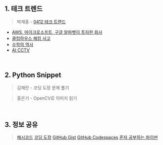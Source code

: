## 1. 테크 트렌드

> 박재홍 - [0412 테크 트렌드](https://docs.google.com/document/d/13gzqAOINhNtAMMlULd8JQidMWyDFkNGq97ubg9h5yTA/edit#heading=h.dii07mlkyv1)
  - [AWS, 마이크로소프트, 구글 알파벳이 투자한 회사](https://www.youtube.com/watch?v=QEs0hsZg6CM)
  - [클럽하우스 해킹 사고](https://cybernews.com/security/clubhouse-data-leak-1-3-million-user-records-leaked-for-free-online/)
  - [수학의 역사](https://mathigon.org/timeline)
  - [AI CCTV](https://www.hankookilbo.com/News/Read/A2021040714080002075)

&nbsp;



## 2. Python Snippet

> 김채란 - 코딩 도장 문제 풀기

> 홍은기 - OpenCV로 이미지 읽기

&nbsp;



## 3. 정보 공유

> [해시코드](https://hashcode.co.kr/code_runners)
> [코딩 도장](https://dojang.io/)
> [GitHub Gist](https://gist.github.com/)
> [GitHub Codespaces](https://github.com/features/codespaces)
> [혼자 공부하는 파이썬](http://www.kyobobook.co.kr/product/detailViewKor.laf?ejkGb=KOR&mallGb=KOR&barcode=9791162241882&orderClick=LAG&Kc=)
